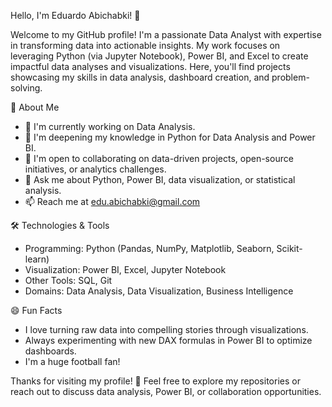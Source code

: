 Hello, I'm Eduardo Abichabki! 👋

Welcome to my GitHub profile! I'm a passionate Data Analyst with expertise in transforming data into actionable insights. My work focuses on leveraging Python (via Jupyter Notebook), Power BI, and Excel to create impactful data analyses and visualizations. Here, you'll find projects showcasing my skills in data analysis, dashboard creation, and problem-solving.

🌟 About Me

- 🔭 I'm currently working on Data Analysis.
- 🌱 I'm deepening my knowledge in Python for Data Analysis and Power BI.
- 👯 I'm open to collaborating on data-driven projects, open-source initiatives, or analytics challenges.
- 💬 Ask me about Python, Power BI, data visualization, or statistical analysis.
- 📫 Reach me at edu.abichabki@gmail.com

🛠️ Technologies & Tools

- Programming: Python (Pandas, NumPy, Matplotlib, Seaborn, Scikit-learn)
- Visualization: Power BI, Excel, Jupyter Notebook
- Other Tools: SQL, Git
- Domains: Data Analysis, Data Visualization, Business Intelligence

😄 Fun Facts

- I love turning raw data into compelling stories through visualizations.
- Always experimenting with new DAX formulas in Power BI to optimize dashboards.
- I'm a huge football fan!

Thanks for visiting my profile! 🚀 Feel free to explore my repositories or reach out to discuss data analysis, Power BI, or collaboration opportunities.
